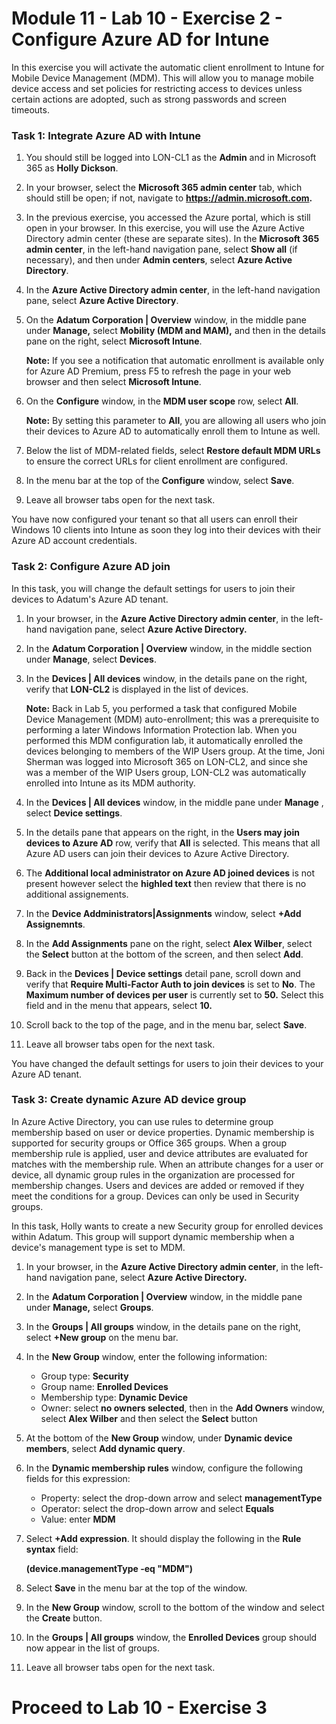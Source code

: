 # Module 11 - Lab 10 - Exercise 2 - Configure Azure AD for Intune 

In this exercise you will activate the automatic client enrollment to Intune for Mobile Device Management (MDM). This will allow you to manage mobile device access and set policies for restricting access to devices unless certain actions are adopted, such as strong passwords and screen timeouts.

### Task 1: Integrate Azure AD with Intune

1. You should still be logged into LON-CL1 as the **Admin** and in Microsoft 365 as **Holly Dickson**.
2. In your browser, select the **Microsoft 365 admin center** tab, which should still be open; if not, navigate to **https://admin.microsoft.com.** 
3. In the previous exercise, you accessed the Azure portal, which is still open in your browser. In this exercise, you will use the Azure Active Directory admin center (these are separate sites). In the **Microsoft 365 admin center**, in the left-hand navigation pane, select **Show all** (if necessary), and then under **Admin centers**, select **Azure Active Directory**.
4. In the **Azure Active Directory admin center**, in the left-hand navigation pane, select **Azure Active Directory**.
5. On the **Adatum Corporation | Overview** window, in the middle pane under **Manage,** select **Mobility (MDM and MAM),** and then in the details pane on the right, select **Microsoft Intune**.<br/>

    **Note:** If you see a notification that automatic enrollment is available only for Azure AD Premium, press F5 to refresh the page in your web browser and then select **Microsoft Intune**.

6. On the **Configure** window, in the **MDM user scope** row, select **All**.<br/>

    **Note:** By setting this parameter to **All**, you are allowing all users who join their devices to Azure AD to automatically enroll them to Intune as well.

7. Below the list of MDM-related fields, select **Restore default MDM URLs** to ensure the correct URLs for client enrollment are configured.
8. In the menu bar at the top of the **Configure** window, select **Save**.
9. Leave all browser tabs open for the next task.

You have now configured your tenant so that all users can enroll their Windows 10 clients into Intune as soon they log into their devices with their Azure AD account credentials.


### Task 2: Configure Azure AD join

In this task, you will change the default settings for users to join their devices to Adatum's Azure AD tenant.

1. In your browser, in the **Azure Active Directory admin center**, in the left-hand navigation pane, select **Azure Active Directory.**
2. In the **Adatum Corporation | Overview** window, in the middle section under **Manage**, select **Devices**.
3. In the **Devices | All devices** window, in the details pane on the right, verify that **LON-CL2** is displayed in the list of devices. <br/>

   **Note:** Back in Lab 5, you performed a task that configured Mobile Device Management (MDM) auto-enrollment; this was a prerequisite to performing a later Windows Information Protection lab. When you performed this MDM configuration lab, it automatically enrolled the devices belonging to members of the WIP Users group. At the time, Joni Sherman was logged into Microsoft 365 on LON-CL2, and since she was a member of the WIP Users group, LON-CL2 was automatically enrolled into Intune as its MDM authority.
4. In the **Devices | All devices** window, in the middle pane under **Manage** , select **Device settings**.
5. In the details pane that appears on the right, in the **Users may join devices to Azure AD** row, verify that **All** is selected. This means that all Azure AD users can join their devices to Azure Active Directory.
6. The **Additional local administrator on Azure AD joined devices** is not present however select the **highled text** then review that there is no additional assignements.
7. In the **Device Addministrators|Assignments** window, select **+Add Assignemnts**.
8. In the **Add Assignments** pane on the right, select **Alex Wilber**, select the **Select** button at the bottom of the screen, and then select **Add**.
9. Back in the **Devices | Device settings** detail pane, scroll down and verify that **Require Multi-Factor Auth to join devices** is set to **No**. The **Maximum number of devices per user** is currently set to **50.** Select this field and in the menu that appears, select **10.**
10. Scroll back to the top of the page, and in the menu bar, select **Save**.
11. Leave all browser tabs open for the next task.

You have changed the default settings for users to join their devices to your Azure AD tenant.


### Task 3: Create dynamic Azure AD device group
In Azure Active Directory, you can use rules to determine group membership based on user or device properties. Dynamic membership is supported for security groups or Office 365 groups. When a group membership rule is applied, user and device attributes are evaluated for matches with the membership rule. When an attribute changes for a user or device, all dynamic group rules in the organization are processed for membership changes. Users and devices are added or removed if they meet the conditions for a group. Devices can only be used in Security groups.

In this task, Holly wants to create a new Security group for enrolled devices within Adatum. This group will support dynamic membership when a device's management type is set to MDM.

1. In your browser, in the **Azure Active Directory admin center**, in the left-hand navigation pane, select **Azure Active Directory.**
2. In the **Adatum Corporation | Overview** window, in the middle pane under **Manage,** select **Groups**.
3. In the **Groups | All groups** window, in the details pane on the right, select **+New group** on the menu bar.
4. In the **New Group** window, enter the following information:

    - Group type: **Security**
    - Group name: **Enrolled Devices**
    - Membership type: **Dynamic Device**
    - Owner: select **no owners selected**, then in the **Add Owners** window, select **Alex Wilber** and then select the **Select** button
    
5. At the bottom of the **New Group** window, under **Dynamic device members**, select **Add dynamic query**.
6. In the **Dynamic membership rules** window, configure the following fields for this expression:

    - Property: select the drop-down arrow and select **managementType**
    - Operator: select the drop-down arrow and select **Equals**  
    - Value: enter **MDM**

7. Select **+Add expression**. It should display the following in the **Rule syntax** field:<br/>

    **(device.managementType -eq  &quot;MDM&quot;)**

8. Select **Save** in the menu bar at the top of the window.
9. In the **New Group** window, scroll to the bottom of the window and select the **Create** button.
10. In the **Groups | All groups** window, the **Enrolled Devices** group should now appear in the list of groups.
11. Leave all browser tabs open for the next task.


# Proceed to Lab 10 - Exercise 3
